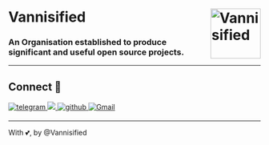 # Vannisified <img align="right" border-radius="50px" src="https://yt3.ggpht.com/ytc/AMLnZu_BJgPff2MmlQ6ta-UjVcN6fuWkS16QaVIraIIfGA=s900-c-k-c0x00ffffff-no-rj" width="100px" height="100px" alt="Vannisified">
### An Organisation established to produce significant and useful open source projects. 


---

## Connect 🔗
<p align="left">
    <a href="https://telegram.dog/Vanisified" target="_blank">
    <img src=https://img.shields.io/badge/telegram-%2300acee.svg?&style=for-the-badge&logo=telegram&logoColor=white alt=telegram style="margin-bottom: 5px;" />
    </a>
    <a href="https://www.instagram.com/vannisified/">
    <img src="https://img.shields.io/badge/Instagram-E4405F?style=for-the-badge&logo=instagram&logoColor=white">
    </a>
    <a href="https://github.com/vannisified" target="_blank">
    <img src=https://img.shields.io/badge/github-%2324292e.svg?&style=for-the-badge&logo=github&logoColor=white alt=github style="margin-bottom: 5px;" />
    </a>
    <a href="mailto:vannisifiedofficial@gmail.com">
    <img alt="Gmail" src="https://img.shields.io/badge/Gmail-D14836?style=for-the-badge&logo=gmail&logoColor=white" />
    </a>
</p>

---
With 💕, by @Vannisified

